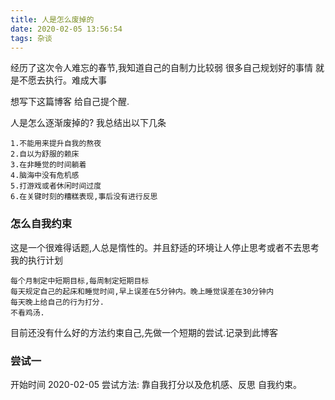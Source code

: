 ```yaml
---
title: 人是怎么废掉的
date: 2020-02-05 13:56:54
tags: 杂谈
---
```


经历了这次令人难忘的春节,我知道自己的自制力比较弱 很多自己规划好的事情 就是不愿去执行。难成大事

想写下这篇博客 给自己提个醒.

人是怎么逐渐废掉的?  我总结出以下几条
```
1.不能用来提升自我的熬夜
2.自以为舒服的赖床
3.在非睡觉的时间躺着
4.脑海中没有危机感
5.打游戏或者休闲时间过度
6.在关键时刻的糟糕表现,事后没有进行反思
```

### 怎么自我约束
这是一个很难得话题,人总是惰性的。并且舒适的环境让人停止思考或者不去思考
我的执行计划
```
每个月制定中短期目标,每周制定短期目标
每天规定自己的起床和睡觉时间,早上误差在5分钟内。晚上睡觉误差在30分钟内
每天晚上给自己的行为打分.
不看鸡汤.
```
目前还没有什么好的方法约束自己,先做一个短期的尝试.记录到此博客

### 尝试一
开始时间 2020-02-05
尝试方法: 靠自我打分以及危机感、反思 自我约束。
